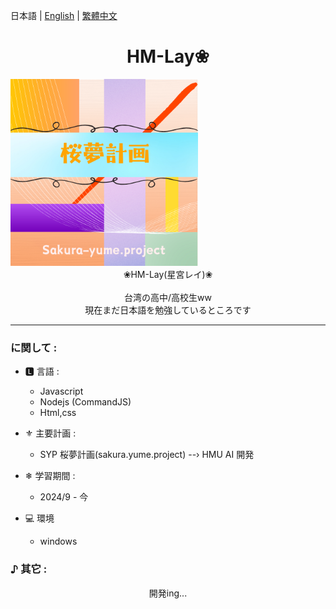日本語 | [English](README.md) | [繁體中文](README_zh-tw.md)

# <center>HM-Lay❀ 

</center> <img src="SYP-logo.png" style="min-width:300px; width:30%">
  <br>

  <center>❀HM-Lay(星宮レイ)❀</center> 
  <br>
  <center>台湾の高中/高校生ww </center>
  <center>現在まだ日本語を勉強しているところです </center>

  -----

### に関して : 
- 🅻 言語 :
  - Javascript 
  - Nodejs (CommandJS)
  - Html,css

- ⚜︎ 主要計画 :
  - SYP 桜夢計画(sakura.yume.project)
  --› HMU AI 開発

- ❄ 学習期間 :
  - 2024/9 - 今

- :computer: 環境
  - windows

### ♪ 其它 :
  <center>開発ing...</center>
